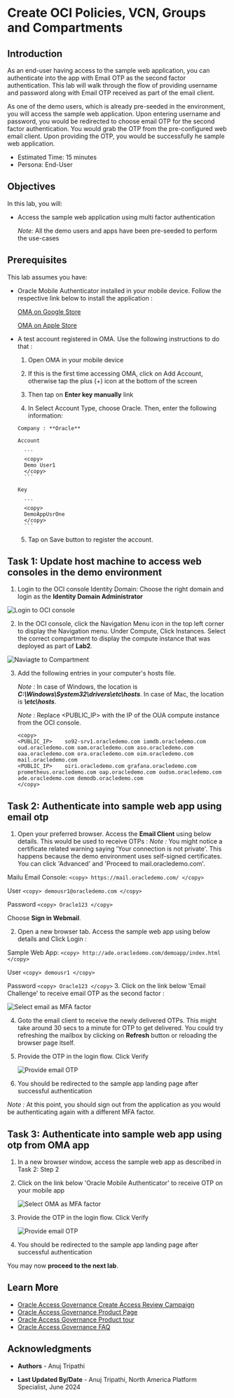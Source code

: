 # Create  OCI Policies, VCN, Groups and Compartments

## Introduction

As an end-user having access to the sample web application, you can authenticate into the app with Email OTP as the second factor authentication. This lab will walk through the flow of providing username and password along with Email OTP received as part of the email client.

As one of the demo users, which is already pre-seeded in the environment, you will access the sample web application. Upon entering username and password, you would be redirected to choose email OTP for the second factor authentication. You would grab the OTP from the pre-configured web email client. Upon providing the OTP, you would be successfully he sample web application.

* Estimated Time: 15 minutes
* Persona: End-User

## Objectives

In this lab, you will:

* Access the sample web application using multi factor authentication

  *Note:* All the demo users and apps have been pre-seeded to perform the use-cases

## Prerequisites

This lab assumes you have:

* Oracle Mobile Authenticator installed in your mobile device. Follow the respective link below to install the application :

     [OMA on Google Store](https://play.google.com/store/apps/details?id=oracle.idm.mobile.authenticator&hl=en_CA&gl=US)

     [OMA on Apple Store](https://apps.apple.com/us/app/oracle-mobile-authenticator/id835904829)

* A test account registered in OMA. Use the following instructions to do that :

    1. Open OMA in your mobile device

    2. If this is the first time accessing OMA, click on Add Account, otherwise tap the plus (+) icon at the bottom of the screen

    3. Then tap on **Enter key manually** link

    4. In Select Account Type, choose Oracle. Then, enter the following information:

      Company : **Oracle** 

      Account

        ```
        <copy>
        Demo User1
        </copy>
        ```

      Key

        ```
        <copy>
        DemoAppUsrOne
        </copy>
        ```

    5. Tap on Save button to register the account.

## Task 1: Update host machine to access web consoles in the demo environment

1. Login to the OCI console Identity Domain: Choose the right domain and login as the **Identity Domain Administrator**

  ![Login to OCI console](images/oci-console.png)

2. In the OCI console, click the Navigation Menu icon in the top left corner to display the Navigation menu. Under Compute, Click Instances. Select the correct compartment to display the compute instance that was deployed as part of **Lab2**.

  ![Naviagte to Compartment](images/navigate-compartment.png)

3. Add the following entries in your computer's hosts file.

   *Note :* In case of Windows, the location is ***C:\Windows\System32\drivers\etc\hosts***. In case of Mac, the location is ***\etc\hosts***.

   *Note :* Replace <PUBLIC_IP> with the IP of the OUA compute instance from the OCI console.

    ```
    <copy>
    <PUBLIC_IP>    so92-srv1.oracledemo.com iamdb.oracledemo.com oud.oracledemo.com oam.oracledemo.com aso.oracledemo.com oaa.oracledemo.com ora.oracledemo.com oim.oracledemo.com mail.oracledemo.com
    <PUBLIC_IP>    oiri.oracledemo.com grafana.oracledemo.com prometheus.oracledemo.com oap.oracledemo.com oudsm.oracledemo.com ade.oracledemo.com demodb.oracledemo.com
    </copy>
    ```

## Task 2: Authenticate into sample web app using email otp

1. Open your preferred browser. Access the **Email Client** using below details. This would be used to receive OTPs :
   *Note :* You might notice a certificate related warning saying 'Your connection is not private'. This happens because the demo environment uses self-signed certificates. You can click 'Advanced' and 'Proceed to mail.oracledemo.com'.

  Mailu Email Console:
    ```
    <copy>
    https://mail.oracledemo.com/
    </copy>
    ```

  User
    ```
    <copy>
    demousr1@oracledemo.com
    </copy>
    ```

  Password
    ```
    <copy>
    Oracle123
    </copy>
    ```

  Choose **Sign in Webmail**.

2. Open a new browser tab. Access the sample web app using below details and Click Login :

  Sample Web App:
    ```
    <copy>
    http://ade.oracledemo.com/demoapp/index.html
    </copy>
    ```

  User
    ```
    <copy>
    demousr1
    </copy>
    ```

  Password
    ```
    <copy>
    Oracle123
    </copy>
    ```
3. Click on the link below 'Email Challenge' to receive email OTP as the second factor :

   ![Select email as MFA factor](images/mfa-email-factor-selection.png)

4. Goto the email client to receive the newly delivered OTPs. This might take around 30 secs to a minute for OTP to get delivered. You could try refreshing the mailbox by clicking on **Refresh** button or reloading the browser page itself.

5. Provide the OTP in the login flow. Click Verify

   ![Provide email OTP](images/mfa-email-otp.png)

6. You should be redirected to the sample app landing page after successful authentication

*Note :* At this point, you should sign out from the application as you would be authenticating again with a different MFA factor.

## Task 3: Authenticate into sample web app using otp from OMA app

1. In a new browser window, access the sample web app as described in Task 2: Step 2

2. Click on the link below 'Oracle Mobile Authenticator' to receive OTP on your mobile app

   ![Select OMA as MFA factor](images/mfa-oma-factor-selection.png)

3. Provide the OTP in the login flow. Click Verify

   ![Provide email OTP](images/mfa-oma-otp.png)

4. You should be redirected to the sample app landing page after successful authentication

  You may now **proceed to the next lab**.

## Learn More

* [Oracle Access Governance Create Access Review Campaign](https://docs.oracle.com/en/cloud/paas/access-governance/pdapg/index.html)
* [Oracle Access Governance Product Page](https://www.oracle.com/security/cloud-security/access-governance/)
* [Oracle Access Governance Product tour](https://www.oracle.com/webfolder/s/quicktours/paas/pt-sec-access-governance/index.html)
* [Oracle Access Governance FAQ](https://www.oracle.com/security/cloud-security/access-governance/faq/)

## Acknowledgments

* **Authors** - Anuj Tripathi

* **Last Updated By/Date** - Anuj Tripathi, North America Platform Specialist, June 2024
